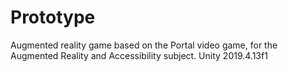 # Prototype
Augmented reality game based on the Portal video game, for the Augmented Reality and Accessibility subject. 
Unity 2019.4.13f1
